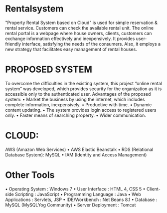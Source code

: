 # Rentalsystem

"Property Rental System based on Cloud" is used for simple reservation & rental service. Customers can check the available rental unit. The online rental portal is a webpage where house owners, clients, customers can exchange information effectively and inexpensively. It provides user-friendly interface, satisfying the needs of the consumers. Also, it employs a new strategy that facilitates easy management of rental houses. 

# PROPOSED SYSTEM
To overcome the difficulties in the existing system, this project “online rental system” was developed, which provides security for the organization as it is accessible only to the authenticated user.
Advantages of the proposed system:
•	Market the business by using the internet, which includes complete information, inexpensively.
•	Productive with time.
•	Dynamic content updating.
•	The system provides login access to registered users only.
•	Faster means of searching property.
•	Wider communication.


# CLOUD:
AWS (Amazon Web Services)
•	AWS Elastic Beanstalk
•	RDS (Relational Database System): MySQL
•	IAM (Identity and Access Management)


# Other Tools
•	Operating System				     :	Windows 7
•	User Interface				       :  HTML 4, CSS 5
•	Client-side Scripting			   :	JavaScript
•	Programming Language			   :	Java
•	Web Applications				     :	Servlets, JSP
•	IDE/Workbench				         :	Net Beans 8.1
•	Database					           :	MySQL (MySQLYog Community)
•	Server Deployment			       :	Tomcat 

